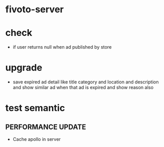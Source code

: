 # fivoto-server

# check

- if user returns null when ad published by store

# upgrade

- save expired ad detail like title category and location and description and show similar ad when that ad is expired and show reason also

# test semantic

## PERFORMANCE UPDATE

- Cache apollo in server
